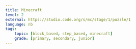 ```yaml
---
title: Minecraft
level: 2
external: https://studio.code.org/s/mc/stage/1/puzzle/1
language: nb
tags:
    topic: [block_based, step_based, minecraft]
    grade: [primary, secondary, junior]
---
```

